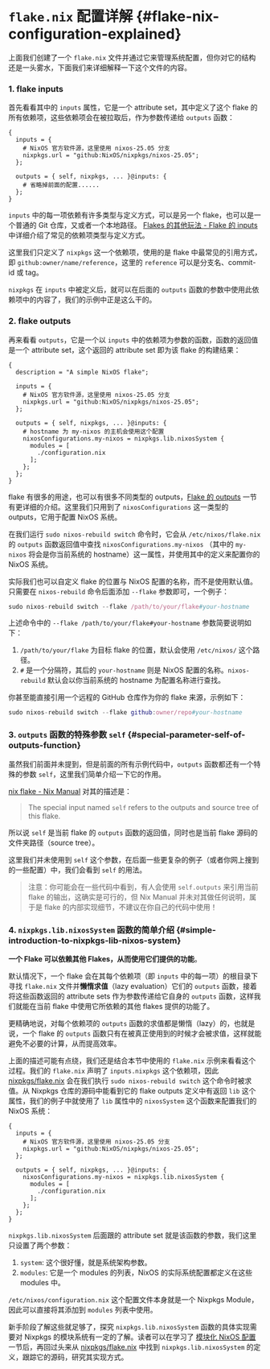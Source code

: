 # `flake.nix` 配置详解 {#flake-nix-configuration-explained}

上面我们创建了一个 `flake.nix`
文件并通过它来管理系统配置，但你对它的结构还是一头雾水，下面我们来详细解释一下这个文件的内容。

### 1. flake inputs

首先看看其中的 `inputs` 属性，它是一个 attribute
set，其中定义了这个 flake 的所有依赖项，这些依赖项会在被拉取后，作为参数传递给 `outputs`
函数：

```nix{2-5,7}
{
  inputs = {
    # NixOS 官方软件源，这里使用 nixos-25.05 分支
    nixpkgs.url = "github:NixOS/nixpkgs/nixos-25.05";
  };

  outputs = { self, nixpkgs, ... }@inputs: {
    # 省略掉前面的配置......
  };
}
```

`inputs`
中的每一项依赖有许多类型与定义方式，可以是另一个 flake，也可以是一个普通的 Git 仓库，又或者一个本地路径。
[Flakes 的其他玩法 - Flake 的 inputs](../other-usage-of-flakes/inputs.md)
中详细介绍了常见的依赖项类型与定义方式。

这里我们只定义了 `nixpkgs` 这一个依赖项，使用的是 flake 中最常见的引用方式，即
`github:owner/name/reference`，这里的 `reference` 可以是分支名、commit-id 或 tag。

`nixpkgs` 在 `inputs` 中被定义后，就可以在后面的 `outputs`
函数的参数中使用此依赖项中的内容了，我们的示例中正是这么干的。

### 2. flake outputs

再来看看 `outputs`，它是一个以 `inputs`
中的依赖项为参数的函数，函数的返回值是一个 attribute set，这个返回的 attribute
set 即为该 flake 的构建结果：

```nix{9-16}
{
  description = "A simple NixOS flake";

  inputs = {
    # NixOS 官方软件源，这里使用 nixos-25.05 分支
    nixpkgs.url = "github:NixOS/nixpkgs/nixos-25.05";
  };

  outputs = { self, nixpkgs, ... }@inputs: {
    # hostname 为 my-nixos 的主机会使用这个配置
    nixosConfigurations.my-nixos = nixpkgs.lib.nixosSystem {
      modules = [
        ./configuration.nix
      ];
    };
  };
}
```

flake 有很多的用途，也可以有很多不同类型的 outputs，[Flake 的 outputs](../other-usage-of-flakes/outputs.md)
一节有更详细的介绍。这里我们只用到了 `nixosConfigurations`
这一类型的 outputs，它用于配置 NixOS 系统。

在我们运行 `sudo nixos-rebuild switch` 命令时，它会从 `/etc/nixos/flake.nix` 的 `outputs`
函数返回值中查找 `nixosConfigurations.my-nixos` （其中的 `my-nixos`
将会是你当前系统的 hostname）这一属性，并使用其中的定义来配置你的 NixOS 系统。

实际我们也可以自定义 flake 的位置与 NixOS 配置的名称，而不是使用默认值。只需要在
`nixos-rebuild` 命令后面添加 `--flake` 参数即可，一个例子：

```nix
sudo nixos-rebuild switch --flake /path/to/your/flake#your-hostname
```

上述命令中的 `--flake /path/to/your/flake#your-hostname` 参数简要说明如下：

1. `/path/to/your/flake` 为目标 flake 的位置，默认会使用 `/etc/nixos/` 这个路径。
2. `#` 是一个分隔符，其后的 `your-hostname` 则是 NixOS 配置的名称。`nixos-rebuild`
   默认会以你当前系统的 hostname 为配置名称进行查找。

你甚至能直接引用一个远程的 GitHub 仓库作为你的 flake 来源，示例如下：

```nix
sudo nixos-rebuild switch --flake github:owner/repo#your-hostname
```

### 3. `outputs` 函数的特殊参数 `self` {#special-parameter-self-of-outputs-function}

虽然我们前面并未提到，但是前面的所有示例代码中，`outputs` 函数都还有一个特殊的参数
`self`，这里我们简单介绍一下它的作用。

[nix flake - Nix Manual] 对其的描述是：

> The special input named `self` refers to the outputs and source tree of this flake.

所以说 `self` 是当前 flake 的 `outputs`
函数的返回值，同时也是当前 flake 源码的文件夹路径（source tree）。

这里我们并未使用到 `self`
这个参数，在后面一些更复杂的例子（或者你网上搜到的一些配置）中，我们会看到 `self` 的用法。

> 注意：你可能会在一些代码中看到，有人会使用 `self.outputs`
> 来引用当前 flake 的输出，这确实是可行的，但 Nix
> Manual 并未对其做任何说明，属于是 flake 的内部实现细节，不建议在你自己的代码中使用！

### 4. `nixpkgs.lib.nixosSystem` 函数的简单介绍 {#simple-introduction-to-nixpkgs-lib-nixos-system}

**一个 Flake 可以依赖其他 Flakes，从而使用它们提供的功能**。

默认情况下，一个 flake 会在其每个依赖项（即 `inputs` 中的每一项）的根目录下寻找
`flake.nix` 文件并**懒惰求值**（lazy evaluation）它们的 `outputs`
函数，接着将这些函数返回的 attribute sets 作为参数传递给它自身的 `outputs`
函数，这样我们就能在当前 flake 中使用它所依赖的其他 flakes 提供的功能了。

更精确地说，对每个依赖项的 `outputs` 函数的求值都是懒惰（lazy）的，也就是说，一个 flake 的
`outputs` 函数只有在被真正使用到的时候才会被求值，这样就能避免不必要的计算，从而提高效率。

上面的描述可能有点绕，我们还是结合本节中使用的 `flake.nix` 示例来看看这个过程。我们的
`flake.nix` 声明了 `inputs.nixpkgs` 这个依赖项，因此 [nixpkgs/flake.nix] 会在我们执行
`sudo nixos-rebuild switch` 这个命令时被求值。从 Nixpkgs 仓库的源码中能看到它的 flake
outputs 定义中有返回 `lib` 这个属性，我们的例子中就使用了 `lib` 属性中的 `nixosSystem`
这个函数来配置我们的 NixOS 系统：

```nix{8-12}
{
  inputs = {
    # NixOS 官方软件源，这里使用 nixos-25.05 分支
    nixpkgs.url = "github:NixOS/nixpkgs/nixos-25.05";
  };

  outputs = { self, nixpkgs, ... }@inputs: {
    nixosConfigurations.my-nixos = nixpkgs.lib.nixosSystem {
      modules = [
        ./configuration.nix
      ];
    };
  };
}
```

`nixpkgs.lib.nixosSystem` 后面跟的 attribute
set 就是该函数的参数，我们这里只设置了两个参数：

1. `system`: 这个很好懂，就是系统架构参数。
2. `modules`: 它是一个 modules 的列表，NixOS 的实际系统配置都定义在这些 modules 中。

`/etc/nixos/configuration.nix` 这个配置文件本身就是一个 Nixpkgs
Module，因此可以直接将其添加到 `modules` 列表中使用。

新手阶段了解这些就足够了，探究 `nixpkgs.lib.nixosSystem`
函数的具体实现需要对 Nixpkgs 的模块系统有一定的了解。读者可以在学习了
[模块化 NixOS 配置](./modularize-the-configuration.md) 一节后，再回过头来从
[nixpkgs/flake.nix] 中找到 `nixpkgs.lib.nixosSystem`
的定义，跟踪它的源码，研究其实现方式。

[nix flake - Nix Manual]:
  https://nixos.org/manual/nix/stable/command-ref/new-cli/nix3-flake#flake-inputs
[nixpkgs/flake.nix]: https://github.com/NixOS/nixpkgs/tree/nixos-25.05/flake.nix
[nixpkgs/nixos/lib/eval-config.nix]:
  https://github.com/NixOS/nixpkgs/tree/nixos-25.05/nixos/lib/eval-config.nix
[Module System - Nixpkgs]:
  https://github.com/NixOS/nixpkgs/blob/nixos-25.05/doc/module-system/module-system.chapter.md
[nixpkgs/nixos-25.05/lib/modules.nix - _module.args]:
  https://github.com/NixOS/nixpkgs/blob/nixos-25.05/lib/modules.nix#L122-L184
[nixpkgs/nixos-25.05/nixos/doc/manual/development/option-types.section.md#L268-L275]:
  https://github.com/NixOS/nixpkgs/blob/nixos-25.05/nixos/doc/manual/development/option-types.section.md?plain=1#L268-L275
